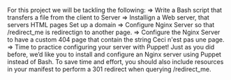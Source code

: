 For this project  we will be tackling the following:
=> Write a Bash script that transfers a file from the client to Server
=> Installign a Web server, that servers HTML pages 
Set up a domain
=> Configure Nginx Server so that /redirect_me is redirectign to another page.
=> Configure the Nginx Server to have a custom 404 page that contain the string Ceci n'est pas une page.
=> Time to practice configuring your server with Puppet! Just as you did before, we’d like you to install and configure an Nginx server using Puppet instead of Bash. To save time and effort, you should also include resources in your manifest to perform a 301 redirect when querying /redirect_me.
